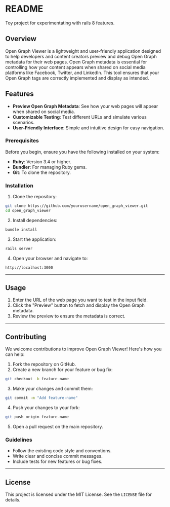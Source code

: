 # README
Toy project for experimentating with rails 8 features. 
## Overview

Open Graph Viewer is a lightweight and user-friendly application designed to help developers and content creators preview and debug Open Graph metadata for their web pages. Open Graph metadata is essential for controlling how your content appears when shared on social media platforms like Facebook, Twitter, and LinkedIn. This tool ensures that your Open Graph tags are correctly implemented and display as intended.

## Features

- **Preview Open Graph Metadata**: See how your web pages will appear when shared on social media.
- **Customizable Testing**: Test different URLs and simulate various scenarios.
- **User-Friendly Interface**: Simple and intuitive design for easy navigation.


### Prerequisites

Before you begin, ensure you have the following installed on your system:

- **Ruby**: Version 3.4 or higher.
- **Bundler**: For managing Ruby gems.
- **Git**: To clone the repository.

### Installation

1. Clone the repository:
  ```bash
  git clone https://github.com/yourusername/open_graph_viewer.git
  cd open_graph_viewer
  ```

2. Install dependencies:
  ```bash
  bundle install
  ```

3. Start the application:
  ```bash
  rails server
  ```

4. Open your browser and navigate to:
  ```
  http://localhost:3000
  ```

---

## Usage

1. Enter the URL of the web page you want to test in the input field.
2. Click the "Preview" button to fetch and display the Open Graph metadata.
3. Review the preview to ensure the metadata is correct.

---

## Contributing

We welcome contributions to improve Open Graph Viewer! Here's how you can help:

1. Fork the repository on GitHub.
2. Create a new branch for your feature or bug fix:
  ```bash
  git checkout -b feature-name
  ```
3. Make your changes and commit them:
  ```bash
  git commit -m "Add feature-name"
  ```
4. Push your changes to your fork:
  ```bash
  git push origin feature-name
  ```
5. Open a pull request on the main repository.

### Guidelines

- Follow the existing code style and conventions.
- Write clear and concise commit messages.
- Include tests for new features or bug fixes.

---

## License

This project is licensed under the MIT License. See the `LICENSE` file for details.
